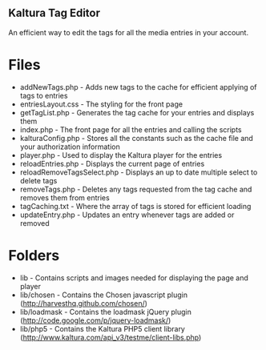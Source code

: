 Kaltura Tag Editor
------------------
An efficient way to edit the tags for all the media entries in your account. 

Files
=====

* addNewTags.php - Adds new tags to the cache for efficient applying of tags to entries
* entriesLayout.css - The styling for the front page
* getTagList.php - Generates the tag cache for your entries and displays them
* index.php - The front page for all the entries and calling the scripts
* kalturaConfig.php - Stores all the constants such as the cache file and your authorization information
* player.php - Used to display the Kaltura player for the entries
* reloadEntries.php - Displays the current page of entries
* reloadRemoveTagsSelect.php - Displays an up to date multiple select to delete tags
* removeTags.php - Deletes any tags requested from the tag cache and removes them from entries
* tagCaching.txt - Where the array of tags is stored for efficient loading
* updateEntry.php - Updates an entry whenever tags are added or removed

Folders
=======

* lib - Contains scripts and images needed for displaying the page and player
* lib/chosen - Contains the Chosen javascript plugin
	(http://harvesthq.github.com/chosen/)
* lib/loadmask - Contains the loadmask jQuery plugin
	(http://code.google.com/p/jquery-loadmask/)
* lib/php5 - Contains the Kaltura PHP5 client library
	(http://www.kaltura.com/api_v3/testme/client-libs.php)